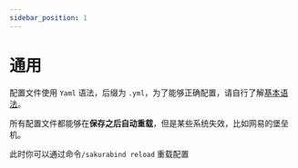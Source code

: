 ```yaml
---
sidebar_position: 1  
---
```


# 通用

配置文件使用 `Yaml` 语法，后缀为 `.yml`，为了能够正确配置，请自行了解[基本语法](https://www.runoob.com/w3cnote/yaml-intro.html)。



所有配置文件都能够在**保存之后自动重载**，但是某些系统失效，比如网易的堡垒机。



此时你可以通过命令`/sakurabind reload` 重载配置
